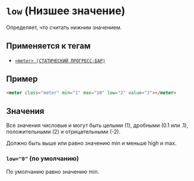 # `low` (Низшее значение)

Определяет, что считать нижним значением.

## Применяется к тегам

- [`<meter> (СТАТИЧЕСКИЙ ПРОГРЕСС-БАР)`](<../TAGS UI/meter (СТАТИЧЕСКИЙ ПРОГРЕСС-БАР).md>)

## Пример

```html
<meter class="meter" min="1" max="10" low="2" value="3"></meter>
```

## Значения

Все значения числовые и могут быть целыми (1), дробными (0.1 или .1), положительными (2) и отрицательными (-2).

Должно быть выше или равно значению min и меньше high и max.

### `low="0"` (по умолчанию)

По умолчанию равно значению min.
